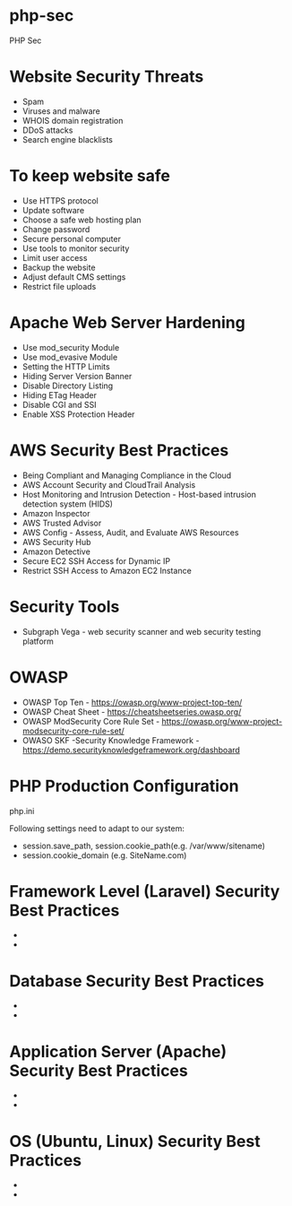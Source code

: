 # php-sec

PHP Sec


# Website Security Threats
- Spam
- Viruses and malware
- WHOIS domain registration
- DDoS attacks
- Search engine blacklists


# To keep website safe
- Use HTTPS protocol
- Update software
- Choose a safe web hosting plan
- Change password
- Secure personal computer
- Use tools to monitor security
- Limit user access
- Backup the website
- Adjust default CMS settings
- Restrict file uploads


# Apache Web Server Hardening
- Use mod_security Module
- Use mod_evasive Module
- Setting the HTTP Limits
- Hiding Server Version Banner
- Disable Directory Listing
- Hiding ETag Header
- Disable CGI and SSI
- Enable XSS Protection Header


# AWS Security Best Practices
- Being Compliant and Managing Compliance in the Cloud
- AWS Account Security and CloudTrail Analysis
- Host Monitoring and Intrusion Detection -  Host-based intrusion detection system (HIDS)
- Amazon Inspector
- AWS Trusted Advisor 
- AWS Config - Assess, Audit, and Evaluate AWS Resources
- AWS Security Hub
- Amazon Detective
- Secure EC2 SSH Access for Dynamic IP
- Restrict SSH Access to Amazon EC2 Instance


# Security Tools
- Subgraph Vega - web security scanner and web security testing platform 


# OWASP
- OWASP Top Ten     - https://owasp.org/www-project-top-ten/
- OWASP Cheat Sheet - https://cheatsheetseries.owasp.org/
- OWASP ModSecurity Core Rule Set - https://owasp.org/www-project-modsecurity-core-rule-set/
- OWASO SKF -Security Knowledge Framework - https://demo.securityknowledgeframework.org/dashboard


# PHP Production Configuration 

php.ini

Following settings need to adapt to our system:

- session.save_path, session.cookie_path(e.g. /var/www/sitename)
- session.cookie_domain (e.g. SiteName.com)


# Framework Level (Laravel) Security Best Practices
- 
-

# Database Security Best Practices
- 
-

# Application Server (Apache) Security Best Practices
- 
-

# OS (Ubuntu, Linux) Security Best Practices
- 
-

